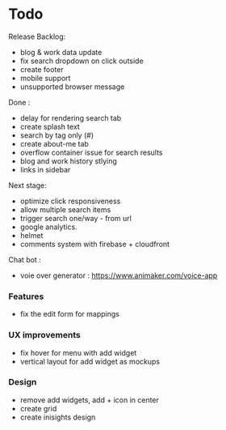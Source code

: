 # Todo

Release Backlog:

- blog & work data update
- fix search dropdown on click outside
- create footer
- mobile support
- unsupported browser message

Done :

- delay for rendering search tab
- create splash text
- search by tag only (#)
- create about-me tab
- overflow container issue for search results
- blog and work history stlying
- links in sidebar

Next stage:

- optimize click responsiveness
- allow multiple search items
- trigger search one/way - from url
- google analytics.
- helmet
- comments system with firebase + cloudfront

Chat bot :

- voie over generator : https://www.animaker.com/voice-app

### Features

- fix the edit form for mappings

### UX improvements

- fix hover for menu with add widget
- vertical layout for add widget as mockups

### Design

- remove add widgets, add + icon in center
- create grid
- create inisights design
